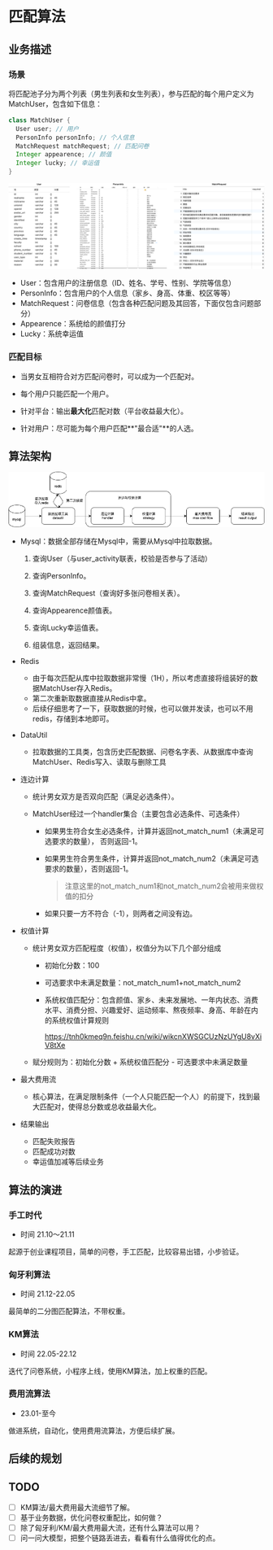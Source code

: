 # 匹配算法

## 业务描述

### 场景

将匹配池子分为两个列表（男生列表和女生列表），参与匹配的每个用户定义为MatchUser，包含如下信息：

```java
class MatchUser {
  User user; // 用户
  PersonInfo personInfo; // 个人信息
  MatchRequest matchRequest; // 匹配问卷
  Integer appearence; // 颜值
  Integer lucky; // 幸运值
}
```

![](./pics/table.png)

- User：包含用户的注册信息（ID、姓名、学号、性别、学院等信息）
- PersonInfo：包含用户的个人信息（家乡、身高、体重、校区等等）
- MatchRequest：问卷信息（包含各种匹配问题及其回答，下面仅包含问题部分）
- Appearence：系统给的颜值打分
- Lucky：系统幸运值

### 匹配目标

- 当男女互相符合对方匹配问卷时，可以成为一个匹配对。

- 每个用户只能匹配一个用户。

- 针对平台：输出**最大化**匹配对数（平台收益最大化）。
- 针对用户：尽可能为每个用户匹配**"最合适"**的人选。

## 算法架构

![](./pics/alg_arch.png)

- Mysql：数据全部存储在Mysql中，需要从Mysql中拉取数据。

  1. 查询User（与user_activity联表，校验是否参与了活动）

  2. 查询PersonInfo。
  3. 查询MatchRequest（查询好多张问卷相关表）。
  4. 查询Appearence颜值表。
  5. 查询Lucky幸运值表。
  6. 组装信息，返回结果。

- Redis

  - 由于每次匹配从库中拉取数据非常慢（1H），所以考虑直接将组装好的数据MatchUser存入Redis。
  - 第二次重新取数据直接从Redis中拿。
  - 后续仔细思考了一下，获取数据的时候，也可以做并发读，也可以不用redis，存储到本地即可。

- DataUtil

  - 拉取数据的工具类，包含历史匹配数据、问卷名字表、从数据库中查询MatchUser、Redis写入、读取与删除工具

- 连边计算

  - 统计男女双方是否双向匹配（满足必选条件）。

  - MatchUser经过一个handler集合（主要包含必选条件、可选条件）

    - 如果男生符合女生必选条件，计算并返回not_match_num1（未满足可选要求的数量）， 否则返回-1。

    - 如果男生符合男生条件，计算并返回not_match_num2（未满足可选要求的数量），否则返回-1。

      > 注意这里的not_match_num1和not_match_num2会被用来做权值的扣分

    - 如果只要一方不符合（-1），则两者之间没有边。

- 权值计算

  - 统计男女双方匹配程度（权值），权值分为以下几个部分组成

    - 初始化分数：100

    - 可选要求中未满足数量：not_match_num1+not_match_num2

    - 系统权值匹配分：包含颜值、家乡、未来发展地、一年内状态、消费水平、消费分担、兴趣爱好、运动频率、熬夜频率、身高、年龄在内的系统权值计算规则

      https://tnh0kmeq9n.feishu.cn/wiki/wikcnXWSGCUzNzUYgU8vXiV8tXe

  - 赋分规则为：初始化分数 + 系统权值匹配分 - 可选要求中未满足数量

- 最大费用流

  - 核心算法，在满足限制条件（一个人只能匹配一个人）的前提下，找到最大匹配对，使得总分数或总收益最大化。

- 结果输出

  - 匹配失败报告
  - 匹配成功对数
  - 幸运值加减等后续业务

## 算法的演进

### 手工时代 
- 时间 21.10～21.11

起源于创业课程项目，简单的问卷，手工匹配，比较容易出错，小步验证。

### 匈牙利算法
- 时间 21.12-22.05

最简单的二分图匹配算法，不带权重。

### KM算法
- 时间 22.05-22.12

迭代了问卷系统，小程序上线，使用KM算法，加上权重的匹配。

### 费用流算法
- 23.01-至今

做进系统，自动化，使用费用流算法，方便后续扩展。

## 后续的规划


## TODO
- [ ] KM算法/最大费用最大流细节了解。
- [ ] 基于业务数据，优化问卷权重配比，如何做？
- [ ] 除了匈牙利/KM/最大费用最大流，还有什么算法可以用？
- [ ] 问一问大模型，把整个链路丢进去，看看有什么值得优化的点。

